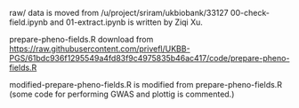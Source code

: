 raw/ data is moved from /u/project/sriram/ukbiobank/33127
00-check-field.ipynb and 01-extract.ipynb is written by Ziqi Xu.

prepare-pheno-fields.R download from https://raw.githubusercontent.com/privefl/UKBB-PGS/61bdc936f1295549a4fd83f9c4975835b46ac417/code/prepare-pheno-fields.R

modified-prepare-pheno-fields.R is modified from prepare-pheno-fields.R (some code for performing GWAS and plottig is commented.)
